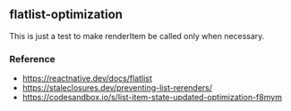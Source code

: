 ## flatlist-optimization

This is just a test to make renderItem be called only when necessary.

### Reference

- https://reactnative.dev/docs/flatlist
- https://staleclosures.dev/preventing-list-rerenders/
- https://codesandbox.io/s/list-item-state-updated-optimization-f8mym
